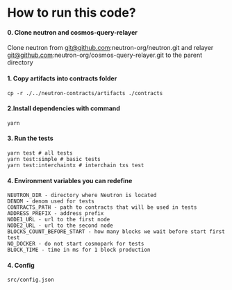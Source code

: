 # How to run this code?

#### 0. Clone neutron and cosmos-query-relayer

Clone neutron from git@github.com:neutron-org/neutron.git and relayer git@github.com:neutron-org/cosmos-query-relayer.git to the parent directory

#### 1. Copy artifacts into contracts folder

```shell
cp -r ./../neutron-contracts/artifacts ./contracts
```

#### 2.Install dependencies with command

```shell
yarn
```

#### 3. Run the tests

```
yarn test # all tests
yarn test:simple # basic tests
yarn test:interchaintx # interchain txs test
```

#### 4. Environment variables you can redefine

```
NEUTRON_DIR - directory where Neutron is located
DENOM - denom used for tests
CONTRACTS_PATH - path to contracts that will be used in tests
ADDRESS_PREFIX - address prefix
NODE1_URL - url to the first node
NODE2_URL - url to the second node
BLOCKS_COUNT_BEFORE_START - how many blocks we wait before start first test
NO_DOCKER - do not start cosmopark for tests
BLOCK_TIME - time in ms for 1 block production
```

#### 4. Config

```
src/config.json
```

